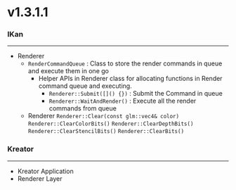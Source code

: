 # v1.3.1.1

### IKan
----------------------------------------------------------------------------------------------------------------------
  - Renderer
    - `RenderCommandQueue` : Class to store the render commands in queue and execute them in one go
      - Helper APIs in Renderer class for allocating functions in Render command queue and executing.
        - `Renderer::Submit([]() {})` : Submit the Command in queue
        - `Renderer::WaitAndRender()` : Execute all the render commands from queue
    - Renderer
      `Renderer::Clear(const glm::vec4& color)` `Renderer::ClearColorBits()` `Renderer::ClearDepthBits()` 
      `Renderer::ClearStencilBits()` `Renderer::ClearBits()`

### Kreator
----------------------------------------------------------------------------------------------------------------------
  - Kreator Application
  - Renderer Layer
